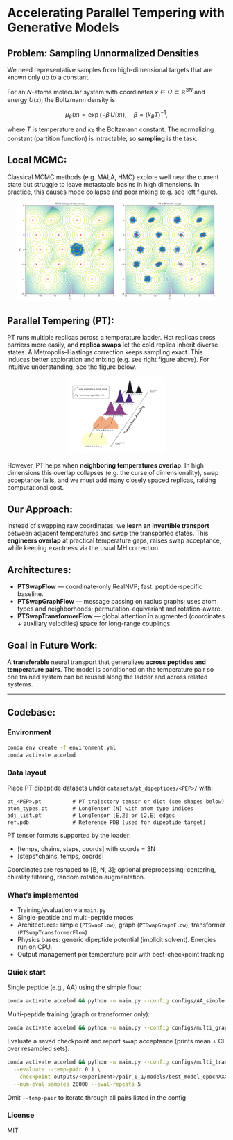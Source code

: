 # Accelerating Parallel Tempering with Generative Models

## Problem: Sampling Unnormalized Densities

We need representative samples from high-dimensional targets that are known only up to a constant. 

For an $N$-atoms molecular system with coordinates $x \in \Omega \subset \mathbb{R}^{3N}$ and energy $U(x)$, the Boltzmann density is

$$
\mu_\beta(x) \propto \exp(-\beta\,U(x)),\quad \beta = (k_B T)^{-1},
$$

where $T$ is temperature and $k_B$ the Boltzmann constant. The normalizing constant (partition function) is intractable, so **sampling** is the task.

## Local MCMC: 

Classical MCMC methods (e.g. MALA, HMC) explore well near the current state but struggle to leave metastable basins in high dimensions. In practice, this causes mode collapse and poor mixing (e.g. see left figure).

<div align="center">
  <img src="assets/mcmc_sampling.png" alt="Local MCMC trapped in one region" width="45%"/>
  <img src="assets/pt_vanilla_swaps.png" alt="PT enables moves across regions in low dimension" width="45%"/>
</div>

## Parallel Tempering (PT): 

PT runs multiple replicas across a temperature ladder. Hot replicas cross barriers more easily, and **replica swaps** let the cold replica inherit diverse states. A Metropolis–Hastings correction keeps sampling exact. This induces better exploration and mixing (e.g. see right figure above). For intuitive understanding, see the figure below.

<div align="center">
  <img src="assets/tempering_ladder.png" alt="PT creates a ladder of tempered densities" width="45%"/>
</div>

However, PT helps when **neighboring temperatures overlap**. In high dimensions this overlap collapses (e.g. the curse of dimensionality), swap acceptance falls, and we must add many closely spaced replicas, raising computational cost.

## Our Approach:

Instead of swapping raw coordinates, we **learn an invertible transport** between adjacent temperatures and swap the transported states. This **engineers overlap** at practical temperature gaps, raises swap acceptance, while keeping exactness via the usual MH correction.

## Architectures: 

- **PTSwapFlow** — coordinate-only RealNVP; fast. peptide-specific baseline.  
- **PTSwapGraphFlow** — message passing on radius graphs; uses atom types and neighborhoods; permutation-equivariant and rotation-aware.  
- **PTSwapTransformerFlow** — global attention in augmented (coordinates + auxiliary velocities) space for long-range couplings.

## Goal in Future Work:

A **transferable** neural transport that generalizes **across peptides and temperature pairs**. The model is conditioned on the temperature pair so one trained system can be reused along the ladder and across related systems.

---

## Codebase:


### Environment

```bash
conda env create -f environment.yml
conda activate accelmd
```

### Data layout

Place PT dipeptide datasets under `datasets/pt_dipeptides/<PEP>/` with:

```text
pt_<PEP>.pt          # PT trajectory tensor or dict (see shapes below)
atom_types.pt        # LongTensor [N] with atom type indices
adj_list.pt          # LongTensor [E,2] or [2,E] edges 
ref.pdb              # Reference PDB (used for dipeptide target)
```

PT tensor formats supported by the loader:
- [temps, chains, steps, coords] with coords = 3N
- [steps*chains, temps, coords]

Coordinates are reshaped to [B, N, 3]; optional preprocessing: centering, chirality filtering, random rotation augmentation.

### What’s implemented

- Training/evaluation via `main.py`
- Single-peptide and multi-peptide modes
- Architectures: simple (`PTSwapFlow`), graph (`PTSwapGraphFlow`), transformer (`PTSwapTransformerFlow`)
- Physics bases: generic dipeptide potential (implicit solvent). Energies run on CPU.
- Output management per temperature pair with best-checkpoint tracking

### Quick start

Single peptide (e.g., AA) using the simple flow:

```bash
conda activate accelmd && python -u main.py --config configs/AA_simple.yaml --temp-pair 0 1 
```

Multi‑peptide training (graph or transformer only):

```bash
conda activate accelmd && python -u main.py --config configs/multi_graph.yaml --temp-pair 0 1
```

Evaluate a saved checkpoint and report swap acceptance (prints mean ± CI over resampled sets):

```bash
conda activate accelmd && python -u main.py --config configs/multi_transformer.yaml \
  --evaluate --temp-pair 0 1 \
  --checkpoint outputs/<experiment>/pair_0_1/models/best_model_epochXXX.pt \
  --num-eval-samples 20000 --eval-repeats 5
```

Omit `--temp-pair` to iterate through all pairs listed in the config.

### License

MIT
